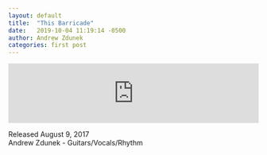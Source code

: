 ```yaml
---
layout: default
title:  "This Barricade"
date:   2019-10-04 11:19:14 -0500
author: Andrew Zdunek
categories: first post
---
```


<iframe style="border: 0; width: 100%; height: 120px;" src="https://bandcamp.com/EmbeddedPlayer/track=1967051275/size=large/bgcol=ffffff/linkcol=0687f5/tracklist=false/artwork=small/transparent=true/" seamless><a href="http://andrewzdunek.bandcamp.com/track/this-barricade"></a></iframe>

Released August 9, 2017 
<br>
Andrew Zdunek - Guitars/Vocals/Rhythm
